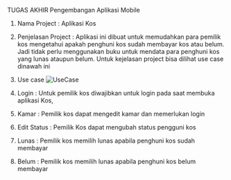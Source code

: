 TUGAS AKHIR Pengembangan Aplikasi Mobile

1. Nama Project : 
Aplikasi Kos

2. Penjelasan Project : 
Aplikasi ini dibuat untuk memudahkan para pemilik kos mengetahui apakah penghuni kos sudah membayar kos atau belum. Jadi tidak perlu menggunakan buku untuk mendata para penghuni kos yang lunas ataupun belum. Untuk kejelasan project bisa dilihat use case dinawah ini

3. Use case
![UseCase](https://github.com/dhiaurrahman123/AplikasiKos/assets/73013590/f3b864fe-34ea-48a3-a910-871611201ac2)


1. Login : Untuk pemilik kos diwajibkan untuk login pada saat membuka aplikasi Kos, 
2. Kamar : Pemilik kos dapat mengedit kamar dan memerlukan login 
3. Edit Status : Pemilik Kos dapat mengubah status pengguni kos
4. Lunas : Pemilik kos memilih lunas apabila penghuni kos sudah membayar
5. Belum : Pemilik kos memilih lunas apabila penghuni kos belum membayar

